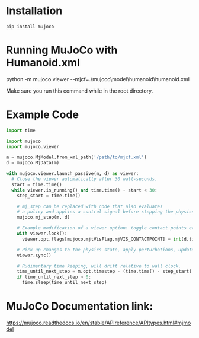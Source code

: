 # Installation
```pip install mujoco```

# Running MuJoCo with Humanoid.xml
python -m mujoco.viewer --mjcf=.\mujoco\model\humanoid\humanoid.xml

Make sure you run this command while in the root directory.

# Example Code
```python
import time

import mujoco
import mujoco.viewer

m = mujoco.MjModel.from_xml_path('/path/to/mjcf.xml')
d = mujoco.MjData(m)

with mujoco.viewer.launch_passive(m, d) as viewer:
  # Close the viewer automatically after 30 wall-seconds.
  start = time.time()
  while viewer.is_running() and time.time() - start < 30:
    step_start = time.time()

    # mj_step can be replaced with code that also evaluates
    # a policy and applies a control signal before stepping the physics.
    mujoco.mj_step(m, d)

    # Example modification of a viewer option: toggle contact points every two seconds.
    with viewer.lock():
      viewer.opt.flags[mujoco.mjtVisFlag.mjVIS_CONTACTPOINT] = int(d.time % 2)

    # Pick up changes to the physics state, apply perturbations, update options from GUI.
    viewer.sync()

    # Rudimentary time keeping, will drift relative to wall clock.
    time_until_next_step = m.opt.timestep - (time.time() - step_start)
    if time_until_next_step > 0:
      time.sleep(time_until_next_step)
```

# MuJoCo Documentation link:
https://mujoco.readthedocs.io/en/stable/APIreference/APItypes.html#mjmodel